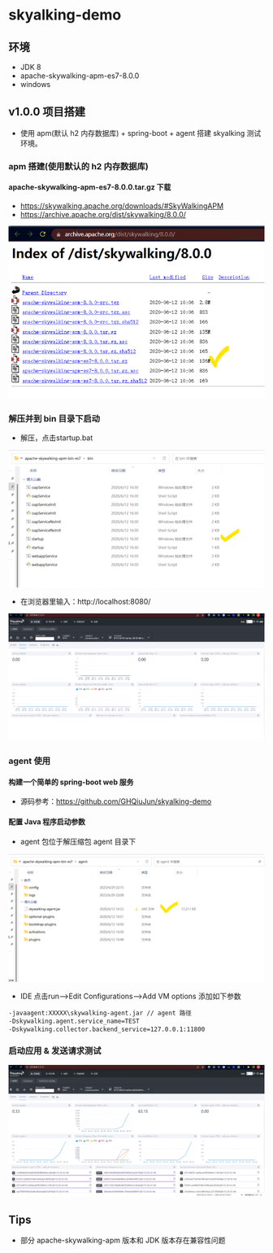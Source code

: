 # skyalking-demo

## 环境

- JDK 8
- apache-skywalking-apm-es7-8.0.0
- windows

## v1.0.0 项目搭建

- 使用 apm(默认 h2 内存数据库) + spring-boot + agent 搭建 skyalking 测试环境。

### apm 搭建(使用默认的 h2 内存数据库)

#### apache-skywalking-apm-es7-8.0.0.tar.gz 下载

- https://skywalking.apache.org/downloads/#SkyWalkingAPM
- https://archive.apache.org/dist/skywalking/8.0.0/

![img_1.png](img/img_1.png)

### 解压并到 bin 目录下启动

- 解压，点击startup.bat

![img_2.png](img/img_2.png)

- 在浏览器里输入：http://localhost:8080/

![img_5.png](img/img_5.png)

### agent 使用

#### 构建一个简单的 spring-boot web 服务

- 源码参考：https://github.com/GHQiuJun/skyalking-demo

#### 配置 Java 程序启动参数

- agent 包位于解压缩包 agent 目录下

![img_4.png](img/img_4.png)

- IDE 点击run-->Edit Configurations-->Add VM options 添加如下参数

```
-javaagent:XXXXX\skywalking-agent.jar // agent 路径
-Dskywalking.agent.service_name=TEST
-Dskywalking.collector.backend_service=127.0.0.1:11800
```

### 启动应用 & 发送请求测试

![img_3.png](img/img_3.png)

## Tips

- 部分 apache-skywalking-apm 版本和 JDK 版本存在兼容性问题

